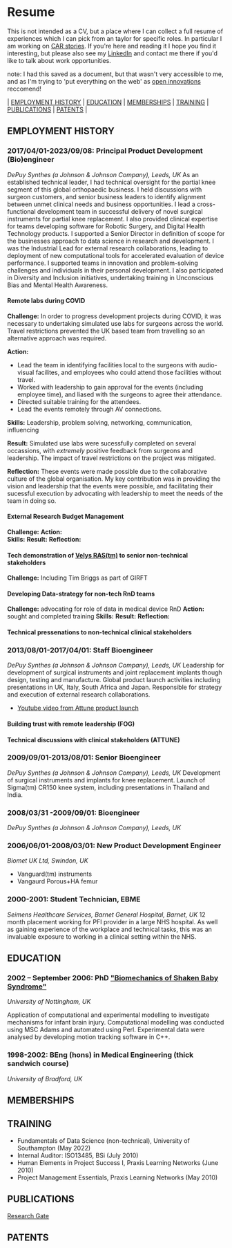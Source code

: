 # Resume
This is not intended as a CV, but a place where I can collect a full resume of experiences which I can pick from an taylor for specific roles. In particular I am working on [CAR stories](https://www.ctp.org.uk/focus/tips-and-advice-5-steps-to-successfully/507910). If you're here and reading it I hope you find it interesting, but please also see my [LinkedIn](https://www.linkedin.com/in/david-wolfson-6149a38/) and contact me there if you'd like to talk about work opportunities. 

note: I had this saved as a document, but that wasn't very accessible to me, and as I'm trying to 'put everything on the web' as [open innovations](https://open-innovations.org/) reccomend!
<!--
|CAR TEMPLATE|
|:---|
|**Challenge:** |
|**Action:** | 
**Skills:** |
|**Result:** |
|**Reflection:** |
-->

| [EMPLOYMENT HISTORY](#employment-history) | [EDUCATION](#education) | [MEMBERSHIPS](#memberships) | [TRAINING](#training) | [PUBLICATIONS](#publications) | [PATENTS](#patents) |

## EMPLOYMENT HISTORY 
### 2017/04/01-2023/09/08: Principal Product Development (Bio)engineer
_DePuy Synthes (a Johnson & Johnson Company), Leeds, UK_
As an established technical leader, I had technical oversight for the partial knee segment of this global orthopaedic business. I held discussions with surgeon customers, and senior business leaders to identify alignment between unmet clinical needs and business opportunities. I lead a cross-functional development team in successful delivery of novel surgical instruments for partial knee replacement. I also provided clinical expertise for teams developing software for Robotic Surgery, and Digital Health Technology products. 
I supported a Senior Director in definition of scope for the businesses approach to data science in research and development. I was the Industrial Lead for external research collaborations, leading to deployment of new computational tools for accelerated evaluation of device performance. I supported teams in innovation and problem-solving challenges and individuals in their personal development. I also participated in Diversity and Inclusion initiatives, undertaking training in Unconscious Bias and Mental Health Awareness.

#### Remote labs during COVID
**Challenge:** In order to progress development projects during COVID, it was necessary to undertaking simulated use labs for surgeons across the world. Travel restrictions prevented the UK based team from travelling so an alternative approach was required.

**Action:**
* Lead the team in identifying  facilities local to the surgeons with audio-visual facilites, and employees who could attend those facilities without travel.
* Worked with leadership to gain approval for the events (including employee time), and liased with the surgeons to agree their attendance.   
* Directed suitable training for the attendees.
* Lead the events remotely through AV connections.

**Skills:** Leadership, problem solving, networking, communication, influencing

**Result:**
Simulated use labs were sucessfully completed on several occassions, with _extremely_ positive feedback from surgeons and leadership.
The impact of travel restrictions on the project was mitigated.

**Reflection:** These events were made possible due to the collaborative culture of the global organisation. My key contribution was in providing the vision and leadership that the events were possible, and facilitating their sucessful execution by advocating with leadership to meet the needs of the team in doing so.

#### External Research Budget Management
**Challenge:** 
**Action:**  
**Skills:** 
**Result:** 
**Reflection:** 

#### Tech demonstration of [Velys RAS(tm)](https://www.jnjmedtech.com/en-US/products/digital-surgery/velys-robotic-assisted-solution) to senior non-technical stakeholders
**Challenge:** Including Tim Briggs as part of GIRFT

#### Developing Data-strategy for non-tech RnD teams
**Challenge:** advocating for role of data in medical device RnD
**Action:** sought and completed training
**Skills:**
**Result:**
**Reflection:**

#### Technical pressenations to non-technical clinical stakeholders

### 2013/08/01-2017/04/01: Staff Bioengineer
_DePuy Synthes (a Johnson & Johnson Company), Leeds, UK_
Leadership for development of surgical instruments and joint replacement implants though design, testing and manufacture.  Global product launch activities including presentations in UK, Italy, South Africa and Japan. Responsible for strategy and execution of external research collaborations. 
* [Youtube video from Attune product launch](https://youtu.be/_c3wcQgzUNs?si=AehNboT2tCJPoZrs)

#### Building trust with remote leadership (FOG)

#### Technical discussions with clinical stakeholders (ATTUNE)

### 2009/09/01-2013/08/01: Senior Bioengineer
_DePuy Synthes (a Johnson & Johnson Company), Leeds, UK_
Development of surgical instruments and implants for knee replacement. Launch of Sigma(tm) CR150 knee system, including presentations in Thailand and India. 

### 2008/03/31 -2009/09/01: Bioengineer
_DePuy Synthes (a Johnson & Johnson Company), Leeds, UK_

### 2006/06/01-2008/03/01: New Product Development Engineer
_Biomet UK Ltd, Swindon, UK_
- Vanguard(tm) instruments
- Vangaurd Porous+HA femur

### 2000-2001: Student Technician, EBME
_Seimens Healthcare Services, Barnet General Hospital, Barnet, UK_
12 month placement working for PFI provider in a large NHS hospital. As well as gaining experience of the workplace and technical tasks, this was an invaluable exposure to working in a clinical setting within the NHS. 

## EDUCATION
### 2002 – September 2006: PhD ["Biomechanics of Shaken Baby Syndrome"](https://eprints.nottingham.ac.uk/11217/)
_University of Nottingham, UK_

Application of computational and experimental modelling to investigate mechanisms for infant brain injury. Computational modelling was conducted using MSC Adams and automated using Perl. Experimental data were analysed by developing motion tracking software in C++.
 
### 1998-2002: BEng (hons) in Medical Engineering (thick sandwich course)
_University of Bradford, UK_

## MEMBERSHIPS

## TRAINING
* Fundamentals of Data Science (non-technical), University of Southampton (May 2022)
* Internal Auditor: ISO13485, BSi (July 2010)
* Human Elements in Project Success I, Praxis Learning Networks (June 2010)
* Project Management Essentials, Praxis Learning Networks (May 2010)


## PUBLICATIONS
[Research Gate](https://www.researchgate.net/profile/David-Wolfson-8)

## PATENTS
